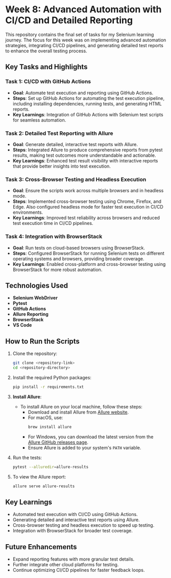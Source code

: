 # Week 8: Advanced Automation with CI/CD and Detailed Reporting

This repository contains the final set of tasks for my Selenium learning journey. The focus for this week was on implementing advanced automation strategies, integrating CI/CD pipelines, and generating detailed test reports to enhance the overall testing process.

## Key Tasks and Highlights

### Task 1: CI/CD with GitHub Actions
- **Goal**: Automate test execution and reporting using GitHub Actions.
- **Steps**: Set up GitHub Actions for automating the test execution pipeline, including installing dependencies, running tests, and generating HTML reports.
- **Key Learnings**: Integration of GitHub Actions with Selenium test scripts for seamless automation.

### Task 2: Detailed Test Reporting with Allure
- **Goal**: Generate detailed, interactive test reports with Allure.
- **Steps**: Integrated Allure to produce comprehensive reports from pytest results, making test outcomes more understandable and actionable.
- **Key Learnings**: Enhanced test result visibility with interactive reports that provide better insights into test execution.

### Task 3: Cross-Browser Testing and Headless Execution
- **Goal**: Ensure the scripts work across multiple browsers and in headless mode.
- **Steps**: Implemented cross-browser testing using Chrome, Firefox, and Edge. Also configured headless mode for faster test execution in CI/CD environments.
- **Key Learnings**: Improved test reliability across browsers and reduced test execution time in CI/CD pipelines.

### Task 4: Integration with BrowserStack
- **Goal**: Run tests on cloud-based browsers using BrowserStack.
- **Steps**: Configured BrowserStack for running Selenium tests on different operating systems and browsers, providing broader coverage.
- **Key Learnings**: Enabled cross-platform and cross-browser testing using BrowserStack for more robust automation.

## Technologies Used
- **Selenium WebDriver**
- **Pytest**
- **GitHub Actions**
- **Allure Reporting**
- **BrowserStack**
- **VS Code**

## How to Run the Scripts

1. Clone the repository:
   ```bash
   git clone <repository-link>
   cd <repository-directory>
   ```

2. Install the required Python packages:
   ```bash
   pip install -r requirements.txt
   ```

3. **Install Allure**:
   - To install Allure on your local machine, follow these steps:
     - Download and install Allure from [Allure website](https://allure.qatools.ru/).
     - For macOS, use:
       ```bash
       brew install allure
       ```
     - For Windows, you can download the latest version from the [Allure GitHub releases page](https://github.com/allure-framework/allure2/releases).
     - Ensure Allure is added to your system's `PATH` variable.
   
4. Run the tests:
   ```bash
   pytest --alluredir=allure-results
   ```

5. To view the Allure report:
   ```bash
   allure serve allure-results
   ```

## Key Learnings
- Automated test execution with CI/CD using GitHub Actions.
- Generating detailed and interactive test reports using Allure.
- Cross-browser testing and headless execution to speed up testing.
- Integration with BrowserStack for broader test coverage.

## Future Enhancements
- Expand reporting features with more granular test details.
- Further integrate other cloud platforms for testing.
- Continue optimizing CI/CD pipelines for faster feedback loops.

